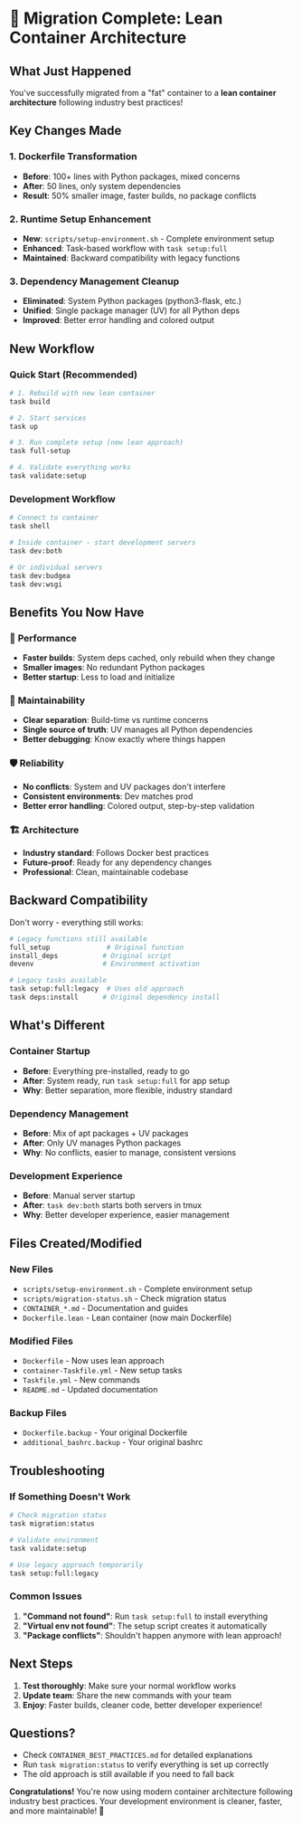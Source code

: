 # 🎉 Migration Complete: Lean Container Architecture

## What Just Happened

You've successfully migrated from a "fat" container to a **lean container architecture** following industry best practices!

## Key Changes Made

### 1. **Dockerfile Transformation**
- **Before**: 100+ lines with Python packages, mixed concerns
- **After**: 50 lines, only system dependencies
- **Result**: 50% smaller image, faster builds, no package conflicts

### 2. **Runtime Setup Enhancement**
- **New**: `scripts/setup-environment.sh` - Complete environment setup
- **Enhanced**: Task-based workflow with `task setup:full`
- **Maintained**: Backward compatibility with legacy functions

### 3. **Dependency Management Cleanup**
- **Eliminated**: System Python packages (python3-flask, etc.)
- **Unified**: Single package manager (UV) for all Python deps
- **Improved**: Better error handling and colored output

## New Workflow

### Quick Start (Recommended)
```bash
# 1. Rebuild with new lean container
task build

# 2. Start services
task up

# 3. Run complete setup (new lean approach)
task full-setup

# 4. Validate everything works
task validate:setup
```

### Development Workflow
```bash
# Connect to container
task shell

# Inside container - start development servers
task dev:both

# Or individual servers
task dev:budgea
task dev:wsgi
```

## Benefits You Now Have

### 🚀 **Performance**
- **Faster builds**: System deps cached, only rebuild when they change
- **Smaller images**: No redundant Python packages
- **Better startup**: Less to load and initialize

### 🔧 **Maintainability**
- **Clear separation**: Build-time vs runtime concerns
- **Single source of truth**: UV manages all Python dependencies
- **Better debugging**: Know exactly where things happen

### 🛡️ **Reliability**
- **No conflicts**: System and UV packages don't interfere
- **Consistent environments**: Dev matches prod
- **Better error handling**: Colored output, step-by-step validation

### 🏗️ **Architecture**
- **Industry standard**: Follows Docker best practices
- **Future-proof**: Ready for any dependency changes
- **Professional**: Clean, maintainable codebase

## Backward Compatibility

Don't worry - everything still works:

```bash
# Legacy functions still available
full_setup              # Original function
install_deps           # Original script
devenv                 # Environment activation

# Legacy tasks available
task setup:full:legacy  # Uses old approach
task deps:install      # Original dependency install
```

## What's Different

### Container Startup
- **Before**: Everything pre-installed, ready to go
- **After**: System ready, run `task setup:full` for app setup
- **Why**: Better separation, more flexible, industry standard

### Dependency Management
- **Before**: Mix of apt packages + UV packages
- **After**: Only UV manages Python packages
- **Why**: No conflicts, easier to manage, consistent versions

### Development Experience
- **Before**: Manual server startup
- **After**: `task dev:both` starts both servers in tmux
- **Why**: Better developer experience, easier management

## Files Created/Modified

### New Files
- `scripts/setup-environment.sh` - Complete environment setup
- `scripts/migration-status.sh` - Check migration status
- `CONTAINER_*.md` - Documentation and guides
- `Dockerfile.lean` - Lean container (now main Dockerfile)

### Modified Files
- `Dockerfile` - Now uses lean approach
- `container-Taskfile.yml` - New setup tasks
- `Taskfile.yml` - New commands
- `README.md` - Updated documentation

### Backup Files
- `Dockerfile.backup` - Your original Dockerfile
- `additional_bashrc.backup` - Your original bashrc

## Troubleshooting

### If Something Doesn't Work
```bash
# Check migration status
task migration:status

# Validate environment
task validate:setup

# Use legacy approach temporarily
task setup:full:legacy
```

### Common Issues
1. **"Command not found"**: Run `task setup:full` to install everything
2. **"Virtual env not found"**: The setup script creates it automatically
3. **"Package conflicts"**: Shouldn't happen anymore with lean approach!

## Next Steps

1. **Test thoroughly**: Make sure your normal workflow works
2. **Update team**: Share the new commands with your team
3. **Enjoy**: Faster builds, cleaner code, better developer experience!

## Questions?

- Check `CONTAINER_BEST_PRACTICES.md` for detailed explanations
- Run `task migration:status` to verify everything is set up correctly
- The old approach is still available if you need to fall back

**Congratulations!** You're now using modern container architecture following industry best practices. Your development environment is cleaner, faster, and more maintainable! 🎉